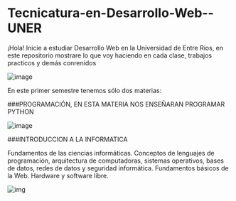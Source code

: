# Tecnicatura-en-Desarrollo-Web--UNER
¡Hola! Inicie a estudiar Desarrollo Web en la Universidad de Entre Rios, en este repositorio  mostrare lo que voy haciendo en cada clase, trabajos practicos y demás conrenidos

![image](https://hacktivistas.net/wp-content/uploads/2021/06/Desarrollo-Web-1288x724-1.jpg)


En este primer semestre tenemos sólo dos materias:



###PROGRAMACIÓN, EN ESTA MATERIA NOS ENSEÑARAN PROGRAMAR PYTHON

![image](https://tse4.mm.bing.net/th?id=OIP.RTQdRj1eX2m0VBsHT8cYSQHaE8&pid=Api&P=0&h=180)



###INTRODUCCION A LA INFORMATICA

Fundamentos de las ciencias informáticas.
Conceptos de lenguajes de programación, arquitectura de computadoras, sistemas
operativos, bases de datos, redes de datos y seguridad informática. Fundamentos
básicos de la Web. Hardware y software libre.

![img](https://tse3.mm.bing.net/th?id=OIP.cNHchkqyFkfShf97c4KFDwAAAA&pid=Api&P=0&h=180)
